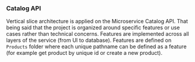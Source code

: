 ### Catalog API

Vertical slice architecture is applied on the Microservice Catalog API. That being said that the project is organized around specific features or use cases rather than technical concerns. Features are implemented across all layers of the service (from UI to database). Features are defined on `Products` folder where each unique pathname can be defined as a feature (for example get product by unique id or create a new product).
